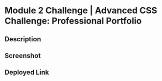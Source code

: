 # Module 2 Challenge | Advanced CSS Challenge: Professional Portfolio
## Description
## Screenshot
## Deployed Link

